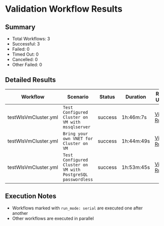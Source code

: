 # Validation Workflow Results

## Summary
- Total Workflows: 3
- Successful: 3
- Failed: 0
- Timed Out: 0
- Cancelled: 0
- Other Failed: 0

## Detailed Results

| Workflow | Scenario | Status | Duration | Run URL |
|----------|----------|---------|-----------|----------|
| testWlsVmCluster.yml | `Test Configured Cluster on VM with mssqlserver` | success | 1h:46m:7s | [View Run](https://github.com/azure-javaee/weblogic-azure/actions/runs/17038936127) |
| testWlsVmCluster.yml | `Bring your own VNET for Cluster on VM` | success | 1h:44m:49s | [View Run](https://github.com/azure-javaee/weblogic-azure/actions/runs/17040954812) |
| testWlsVmCluster.yml | `Test Configured Cluster on VM with PostgreSQL passwordless` | success | 1h:53m:45s | [View Run](https://github.com/azure-javaee/weblogic-azure/actions/runs/17043185459) |


## Execution Notes
- Workflows marked with `run_mode: serial` are executed one after another
- Other workflows are executed in parallel
